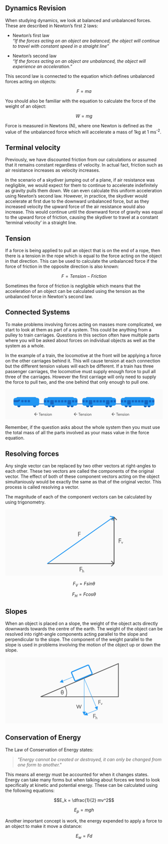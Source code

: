 ## Dynamics Revision
When studying dynamics, we look at balanced and unbalanced forces. These are described in Newton’s first 2 laws:

- Newton’s first law <br>
  *“If the forces acting on an object are balanced, the object will continue to travel with constant speed in a straight line”*

- Newton’s second law <br>
  *“If the forces acting on an object are unbalanced, the object will experience an acceleration.”*

This second law is connected to the equation which defines unbalanced forces acting on objects:

$$F = ma$$

You should also be familiar with the equation to calculate the force of the weight of an object:

$$W = mg$$

Force is measured in Newtons (N), where one Newton is defined as the value of the unbalanced force which will accelerate a mass of 1kg at 1 ms<sup>-2</sup>.

## Terminal velocity
Previously, we have discounted friction from our calculations or assumed that it remains constant regardless of velocity. In actual fact, friction such as air resistance increases as velocity increases.

In the scenario of a skydiver jumping out of a plane, if air resistance was negligible, we would expect for them to continue to accelerate indefinitely as gravity pulls them down. We can even calculate this uniform acceleration using Newton’s second law. However, in practice, the skydiver would accelerate at first due to the downward unbalanced force, but as they increased velocity the upward force of the air resistance would also increase. This would continue until the downward force of gravity was equal to the upward force of friction, causing the skydiver to travel at a constant ‘terminal velocity’ in a straight line.

## Tension
If a force is being applied to pull an object that is on the end of a rope, then there is a tension in the rope which is equal to the force acting on the object in that direction. This can be used to calculate the unbalanced force if the force of friction in the opposite direction is also known:

$$F = Tension - Friction$$

Sometimes the force of friction is negligible which means that the acceleration of an object can be calculated using the tension as the unbalanced force in Newton's second law.

## Connected Systems
To make problems involving forces acting on masses more complicated, we start to look at them as part of a system. This could be anything from a pulley to train carriages. Questions in this section often have multiple parts where you will be asked about forces on individual objects as well as the system as a whole.

In the example of a train, the locomotive at the front will be applying a force on the other carriages behind it. This will cause tension at each connection but the different tension values will each be different. If a train has three passenger carriages, the locomotive must supply enough force to pull all three of the carriages. However the first carriage will only need to supply the force to pull two, and the one behind that only enough to pull one.

![Connected train diagram](connected_train.svg)

Remember, if the question asks about the whole system then you must use the total mass of all the parts involved as your mass value in the force equation.

## Resolving forces
Any single vector can be replaced by two other vectors at right-angles to each other. These two vectors are called the components of the original vector. The effect of both of these component vectors acting on the object simultaniously would be exactly the same as that of the original vector. This process is called resolving a vector.

The magnitude of each of the component vectors can be calculated by using trigonometry.

![Component forces diagram](component_forces.svg)

$$F_V = F sin θ$$

$$F_H = F cos θ$$

## Slopes
When an object is placed on a slope, the weight of the object acts directly downwards towards the centre of the earth. The weight of the object can be resolved into right-angle components acting parallel to the slope and perpendicular to the slope. The component of the weight parallel to the slope is used in problems involving the
motion of the object up or down the slope.

<!--Insert diagram-->
![Slope diagram](block_slope.svg)

## Conservation of Energy
The Law of Conservation of Energy states:

> *"Energy cannot be created or destroyed, it can only be changed from one form to another."*

This means all energy must be accounted for when it changes states. Energy can take many forms but when talking about forces we tend to look specifically at kinetic and potential energy. These can be calculated using the following equations:

$$E_k = \dfrac{1}{2} mv^2$$

$$E_p = mgh$$

Another important concept is work, the energy expended to apply a force to an object to make it move a distance:

$$E_w = Fd$$
